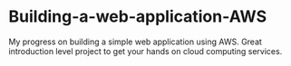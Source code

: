 # Building-a-web-application-AWS
My progress on building a simple web application using AWS. Great introduction level project to get your hands on cloud computing services. 
